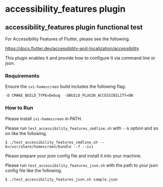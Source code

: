# accessibility_features plugin

## accessibility_features plugin functional test

For Accessibility Features of Flutter, please see the following.

https://docs.flutter.dev/accessibility-and-localization/accessibility

This plugin enables it and provide how to configure it via command line or json.

### Requirements

Ensure the `ivi-homescreen` build includes the following flag:

    -D CMAKE_BUILD_TYPE=Debug  -DBUILD_PLUGIN_ACCESSIBILITY=ON

### How to Run

Please install `ivi-homescreen` in PATH.

Please run `test_accessibility_features_cmdline.sh` with `--b` option and so on like the following.

```
$ ./test_accessibility_features_cmdline.sh --b=/usr/share/homescreen/bundle --f --i=1
```

Please prepare your json config file and install it into your machine.

Please run `test_accessibility_features_json.sh` with the path to your json config file like the following.

```
$ ./test_accessibility_features_json.sh sample.json
```
